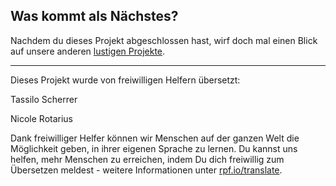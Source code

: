 ## Was kommt als Nächstes?

Nachdem du dieses Projekt abgeschlossen hast, wirf doch mal einen Blick auf unsere anderen [lustigen Projekte](https://projects.raspberrypi.org/de-DE/projects?interests%5B%5D=humour).


***
Dieses Projekt wurde von freiwilligen Helfern übersetzt:

Tassilo Scherrer

Nicole Rotarius

Dank freiwilliger Helfer können wir Menschen auf der ganzen Welt die Möglichkeit geben, in ihrer eigenen Sprache zu lernen. Du kannst uns helfen, mehr Menschen zu erreichen, indem Du dich freiwillig zum Übersetzen meldest - weitere Informationen unter [rpf.io/translate](https://rpf.io/translate).
